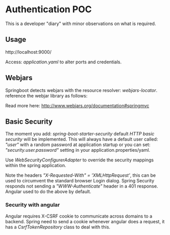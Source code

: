 # Authentication POC 

This is a developer "diary" with minor observations on what is required.

## Usage

http://localhost:9000/

Access: _application.yaml_ to alter ports and credentials.

## Webjars

Springboot detects webjars with the resource resolver: *webjars-locator*.
reference the webjar library as follows: *<script src="/webjars/WEBJAR_LIBRARY/WEBJAR_LIBRARY_FILE"></script>*

Read more here: http://www.webjars.org/documentation#springmvc

## Basic Security

The moment you add: *spring-boot-starter-security* default _HTTP basic security_ will be implemented.
This will always have a default user called: *"user"* with a random password at application startup or you can set: *"security.user.password"* setting in your application.properties/yaml.

Use *WebSecurityConfigurerAdapter* to override the security mappings within the spring application.

Note the headers _"X-Requested-With" = 'XMLHttpRequest'_, this can be used to circumvent the standard browser Login dialog. Spring Security responds  not sending a _"WWW-Authenticate"_ header in a 401 response.
Angular used to do the above by default.

### Security with angular

Angular requires X-CSRF cookie to communicate across domains to a backend. Spring need to send a cookie whenever angular does a request, it has a *CsrfTokenRepository* class to deal with this.